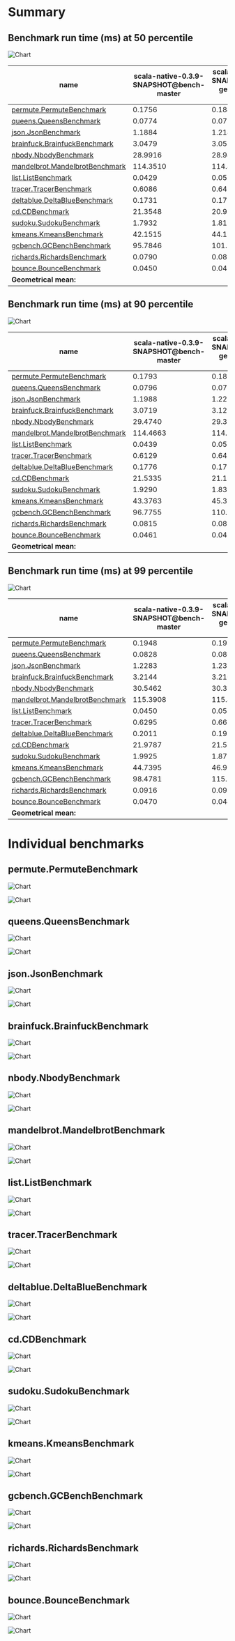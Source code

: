 # Summary
## Benchmark run time (ms) at 50 percentile 
![Chart](relative_percentile_50.png)

|name | scala-native-0.3.9-SNAPSHOT@bench-master | scala-native-0.3.9-SNAPSHOT@bench-gengc-1024-6-false-1 | |
| -- | -- | -- | -- |
|[permute.PermuteBenchmark](#permutepermutebenchmark)|0.1756|0.1845|+5.07%|
|[queens.QueensBenchmark](#queensqueensbenchmark)|0.0774|0.0775|+0.20%|
|[json.JsonBenchmark](#jsonjsonbenchmark)|1.1884|1.2140|+2.15%|
|[brainfuck.BrainfuckBenchmark](#brainfuckbrainfuckbenchmark)|3.0479|3.0521|+0.14%|
|[nbody.NbodyBenchmark](#nbodynbodybenchmark)|28.9916|28.9420|__-0.17%__|
|[mandelbrot.MandelbrotBenchmark](#mandelbrotmandelbrotbenchmark)|114.3510|114.4116|+0.05%|
|[list.ListBenchmark](#listlistbenchmark)|0.0429|0.0510|+19.07%|
|[tracer.TracerBenchmark](#tracertracerbenchmark)|0.6086|0.6414|+5.39%|
|[deltablue.DeltaBlueBenchmark](#deltabluedeltabluebenchmark)|0.1731|0.1735|+0.24%|
|[cd.CDBenchmark](#cdcdbenchmark)|21.3548|20.9906|__-1.71%__|
|[sudoku.SudokuBenchmark](#sudokusudokubenchmark)|1.7932|1.8151|+1.22%|
|[kmeans.KmeansBenchmark](#kmeanskmeansbenchmark)|42.1515|44.1930|+4.84%|
|[gcbench.GCBenchBenchmark](#gcbenchgcbenchbenchmark)|95.7846|101.9559|+6.44%|
|[richards.RichardsBenchmark](#richardsrichardsbenchmark)|0.0790|0.0836|+5.82%|
|[bounce.BounceBenchmark](#bouncebouncebenchmark)|0.0450|0.0423|__-5.95%__|
| __Geometrical mean:__|| |+2.72%|
## Benchmark run time (ms) at 90 percentile 
![Chart](relative_percentile_90.png)

|name | scala-native-0.3.9-SNAPSHOT@bench-master | scala-native-0.3.9-SNAPSHOT@bench-gengc-1024-6-false-1 | |
| -- | -- | -- | -- |
|[permute.PermuteBenchmark](#permutepermutebenchmark)|0.1793|0.1890|+5.38%|
|[queens.QueensBenchmark](#queensqueensbenchmark)|0.0796|0.0785|__-1.39%__|
|[json.JsonBenchmark](#jsonjsonbenchmark)|1.1988|1.2227|+1.99%|
|[brainfuck.BrainfuckBenchmark](#brainfuckbrainfuckbenchmark)|3.0719|3.1221|+1.64%|
|[nbody.NbodyBenchmark](#nbodynbodybenchmark)|29.4740|29.3972|__-0.26%__|
|[mandelbrot.MandelbrotBenchmark](#mandelbrotmandelbrotbenchmark)|114.4663|114.5073|+0.04%|
|[list.ListBenchmark](#listlistbenchmark)|0.0439|0.0523|+19.12%|
|[tracer.TracerBenchmark](#tracertracerbenchmark)|0.6129|0.6454|+5.32%|
|[deltablue.DeltaBlueBenchmark](#deltabluedeltabluebenchmark)|0.1776|0.1761|__-0.82%__|
|[cd.CDBenchmark](#cdcdbenchmark)|21.5335|21.1885|__-1.60%__|
|[sudoku.SudokuBenchmark](#sudokusudokubenchmark)|1.9290|1.8388|__-4.68%__|
|[kmeans.KmeansBenchmark](#kmeanskmeansbenchmark)|43.3763|45.3307|+4.51%|
|[gcbench.GCBenchBenchmark](#gcbenchgcbenchbenchmark)|96.7755|110.9844|+14.68%|
|[richards.RichardsBenchmark](#richardsrichardsbenchmark)|0.0815|0.0861|+5.62%|
|[bounce.BounceBenchmark](#bouncebouncebenchmark)|0.0461|0.0434|__-5.90%__|
| __Geometrical mean:__|| |+2.71%|
## Benchmark run time (ms) at 99 percentile 
![Chart](relative_percentile_99.png)

|name | scala-native-0.3.9-SNAPSHOT@bench-master | scala-native-0.3.9-SNAPSHOT@bench-gengc-1024-6-false-1 | |
| -- | -- | -- | -- |
|[permute.PermuteBenchmark](#permutepermutebenchmark)|0.1948|0.1982|+1.73%|
|[queens.QueensBenchmark](#queensqueensbenchmark)|0.0828|0.0805|__-2.79%__|
|[json.JsonBenchmark](#jsonjsonbenchmark)|1.2283|1.2330|+0.38%|
|[brainfuck.BrainfuckBenchmark](#brainfuckbrainfuckbenchmark)|3.2144|3.2102|__-0.13%__|
|[nbody.NbodyBenchmark](#nbodynbodybenchmark)|30.5462|30.3824|__-0.54%__|
|[mandelbrot.MandelbrotBenchmark](#mandelbrotmandelbrotbenchmark)|115.3908|115.4668|+0.07%|
|[list.ListBenchmark](#listlistbenchmark)|0.0450|0.0534|+18.73%|
|[tracer.TracerBenchmark](#tracertracerbenchmark)|0.6295|0.6612|+5.02%|
|[deltablue.DeltaBlueBenchmark](#deltabluedeltabluebenchmark)|0.2011|0.1953|__-2.87%__|
|[cd.CDBenchmark](#cdcdbenchmark)|21.9787|21.5242|__-2.07%__|
|[sudoku.SudokuBenchmark](#sudokusudokubenchmark)|1.9925|1.8729|__-6.00%__|
|[kmeans.KmeansBenchmark](#kmeanskmeansbenchmark)|44.7395|46.9060|+4.84%|
|[gcbench.GCBenchBenchmark](#gcbenchgcbenchbenchmark)|98.4781|115.3106|+17.09%|
|[richards.RichardsBenchmark](#richardsrichardsbenchmark)|0.0916|0.0928|+1.34%|
|[bounce.BounceBenchmark](#bouncebouncebenchmark)|0.0470|0.0443|__-5.78%__|
| __Geometrical mean:__|| |+1.71%|
# Individual benchmarks
## permute.PermuteBenchmark
![Chart](percentile_permute.PermuteBenchmark.png)

![Chart](example_run_3_permute.PermuteBenchmark.png)

## queens.QueensBenchmark
![Chart](percentile_queens.QueensBenchmark.png)

![Chart](example_run_3_queens.QueensBenchmark.png)

## json.JsonBenchmark
![Chart](percentile_json.JsonBenchmark.png)

![Chart](example_run_3_json.JsonBenchmark.png)

## brainfuck.BrainfuckBenchmark
![Chart](percentile_brainfuck.BrainfuckBenchmark.png)

![Chart](example_run_3_brainfuck.BrainfuckBenchmark.png)

## nbody.NbodyBenchmark
![Chart](percentile_nbody.NbodyBenchmark.png)

![Chart](example_run_3_nbody.NbodyBenchmark.png)

## mandelbrot.MandelbrotBenchmark
![Chart](percentile_mandelbrot.MandelbrotBenchmark.png)

![Chart](example_run_3_mandelbrot.MandelbrotBenchmark.png)

## list.ListBenchmark
![Chart](percentile_list.ListBenchmark.png)

![Chart](example_run_3_list.ListBenchmark.png)

## tracer.TracerBenchmark
![Chart](percentile_tracer.TracerBenchmark.png)

![Chart](example_run_3_tracer.TracerBenchmark.png)

## deltablue.DeltaBlueBenchmark
![Chart](percentile_deltablue.DeltaBlueBenchmark.png)

![Chart](example_run_3_deltablue.DeltaBlueBenchmark.png)

## cd.CDBenchmark
![Chart](percentile_cd.CDBenchmark.png)

![Chart](example_run_3_cd.CDBenchmark.png)

## sudoku.SudokuBenchmark
![Chart](percentile_sudoku.SudokuBenchmark.png)

![Chart](example_run_3_sudoku.SudokuBenchmark.png)

## kmeans.KmeansBenchmark
![Chart](percentile_kmeans.KmeansBenchmark.png)

![Chart](example_run_3_kmeans.KmeansBenchmark.png)

## gcbench.GCBenchBenchmark
![Chart](percentile_gcbench.GCBenchBenchmark.png)

![Chart](example_run_3_gcbench.GCBenchBenchmark.png)

## richards.RichardsBenchmark
![Chart](percentile_richards.RichardsBenchmark.png)

![Chart](example_run_3_richards.RichardsBenchmark.png)

## bounce.BounceBenchmark
![Chart](percentile_bounce.BounceBenchmark.png)

![Chart](example_run_3_bounce.BounceBenchmark.png)

